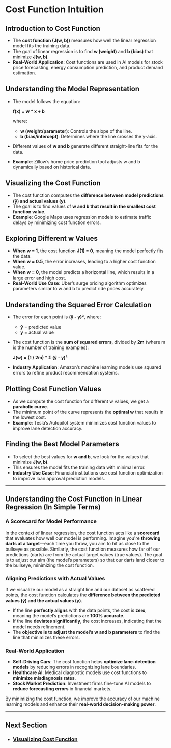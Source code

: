 # Cost Function Intuition

## Introduction to Cost Function
- The **cost function (J(w, b))** measures how well the linear regression model fits the training data.
- The goal of linear regression is to find **w (weight)** and **b (bias)** that minimize **J(w, b)**.
- **Real-World Application**: Cost functions are used in AI models for stock price forecasting, energy consumption prediction, and product demand estimation.

## Understanding the Model Representation
- The model follows the equation:
  
  **f(x) = w * x + b**
  
  where:
  - **w (weight/parameter)**: Controls the slope of the line.
  - **b (bias/intercept)**: Determines where the line crosses the y-axis.
- Different values of **w and b** generate different straight-line fits for the data.
- **Example**: Zillow’s home price prediction tool adjusts w and b dynamically based on historical data.

## Visualizing the Cost Function
- The cost function computes the **difference between model predictions (ŷ) and actual values (y)**.
- The goal is to find values of **w and b that result in the smallest cost function value**.
- **Example**: Google Maps uses regression models to estimate traffic delays by minimizing cost function errors.

## Exploring Different w Values
- **When w = 1**, the cost function **J(1) = 0**, meaning the model perfectly fits the data.
- **When w = 0.5**, the error increases, leading to a higher cost function value.
- **When w = 0**, the model predicts a horizontal line, which results in a large error and high cost.
- **Real-World Use Case**: Uber’s surge pricing algorithm optimizes parameters similar to w and b to predict ride prices accurately.

## Understanding the Squared Error Calculation
- The error for each point is **(ŷ - y)²**, where:
  - **ŷ** = predicted value
  - **y** = actual value
- The cost function is the **sum of squared errors**, divided by **2m** (where m is the number of training examples):
  
  **J(w) = (1 / 2m) * Σ (ŷ - y)²**
  
- **Industry Application**: Amazon’s machine learning models use squared errors to refine product recommendation systems.

## Plotting Cost Function Values
- As we compute the cost function for different w values, we get a **parabolic curve**.
- The minimum point of the curve represents the **optimal w** that results in the lowest cost.
- **Example**: Tesla’s Autopilot system minimizes cost function values to improve lane detection accuracy.

## Finding the Best Model Parameters
- To select the best values for **w and b**, we look for the values that minimize **J(w, b)**.
- This ensures the model fits the training data with minimal error.
- **Industry Use Case**: Financial institutions use cost function optimization to improve loan approval prediction models.

---

## Understanding the Cost Function in Linear Regression (In Simple Terms)
### **A Scorecard for Model Performance**
In the context of linear regression, the cost function acts like a **scorecard** that evaluates how well our model is performing. Imagine you're **throwing darts at a target**—each time you throw, you aim to hit as close to the bullseye as possible. Similarly, the cost function measures how far off our predictions (darts) are from the actual target values (true values). The goal is to adjust our aim (the model’s parameters) so that our darts land closer to the bullseye, minimizing the cost function.

### **Aligning Predictions with Actual Values**
If we visualize our model as a straight line and our dataset as scattered points, the cost function calculates the **difference between the predicted values (ŷ) and the actual values (y)**. 
- If the line **perfectly aligns** with the data points, the cost is **zero**, meaning the model’s predictions are **100% accurate**.
- If the line **deviates significantly**, the cost increases, indicating that the model needs refinement.
- The **objective is to adjust the model’s w and b parameters** to find the line that minimizes these errors.

### **Real-World Application**
- **Self-Driving Cars**: The cost function helps **optimize lane-detection models** by reducing errors in recognizing lane boundaries.
- **Healthcare AI**: Medical diagnostic models use cost functions to **minimize misdiagnosis rates**.
- **Stock Market Prediction**: Investment firms fine-tune AI models to **reduce forecasting errors** in financial markets.

By minimizing the cost function, we improve the accuracy of our machine learning models and enhance their **real-world decision-making power**.


---
## Next Section
  - ### [Visualizing Cost Function](Visualizing_Cost_Function.md)
